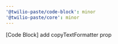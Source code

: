 ```yaml
---
'@twilio-paste/code-block': minor
'@twilio-paste/core': minor
---
```


[Code Block] add copyTextFormatter prop
